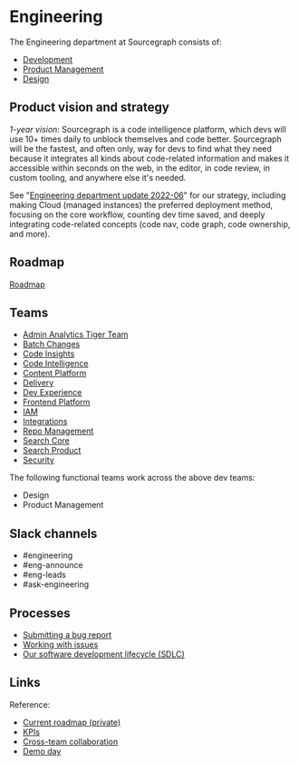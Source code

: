 # Engineering

The Engineering department at Sourcegraph consists of:

- [Development](dev/index.md)
- [Product Management](product/index.md)
- [Design](design/index.md)

## Product vision and strategy

_1-year vision:_ Sourcegraph is a code intelligence platform, which devs will use 10+ times daily to unblock themselves and code better. Sourcegraph will be the fastest, and often only, way for devs to find what they need because it integrates all kinds about code-related information and makes it accessible within seconds on the web, in the editor, in code review, in custom tooling, and anywhere else it's needed.

See "[Engineering department update 2022-06](https://docs.google.com/document/d/1YezFhbIsH8YHRLRdwZ-qUK1Z4aogM04_8IqxJpUX-nY/edit#)" for our strategy, including making Cloud (managed instances) the preferred deployment method, focusing on the core workflow, counting dev time saved, and deeply integrating code-related concepts (code nav, code graph, code ownership, and more).

## Roadmap

[Roadmap](https://docs.google.com/document/d/1ICtf7Hpt5opOngS9fe1T0ETX_MTMBiuPwVeKG9cAQX0/edit)

## Teams

- [Admin Analytics Tiger Team](teams/admin-analytics/index.md)
- [Batch Changes](teams/batch-changes/index.md)
- [Code Insights](teams/code-insights/index.md)
- [Code Intelligence](teams/code-intelligence/index.md)
- [Content Platform](teams/frontend-platform/index.md)
- [Delivery](teams/delivery/index.md)
- [Dev Experience](teams/dev-experience/index.md)
- [Frontend Platform](teams/frontend-platform/index.md)
- [IAM](teams/iam/index.md)
- [Integrations](teams/integrations/index.md)
- [Repo Management](teams/repo-management/index.md)
- [Search Core](teams/search/core.md)
- [Search Product](teams/search/product.md)
- [Security](teams/security/index.md)

The following functional teams work across the above dev teams:

- Design
- Product Management

## Slack channels

- #engineering
- #eng-announce
- #eng-leads
- #ask-engineering

## Processes

- [Submitting a bug report](submitting-a-bug-report.md)
- [Working with issues](working-with-issues.md)
- [Our software development lifecycle (SDLC)](sdlc.md)

## Links

Reference:

- [Current roadmap (private)](https://github.com/orgs/sourcegraph/projects/214/views/21)
- [KPIs](https://sourcegraph.looker.com/boards/20)
- [Cross-team collaboration](cross-team-collab.md)
- [Demo day](demo-day.md)
